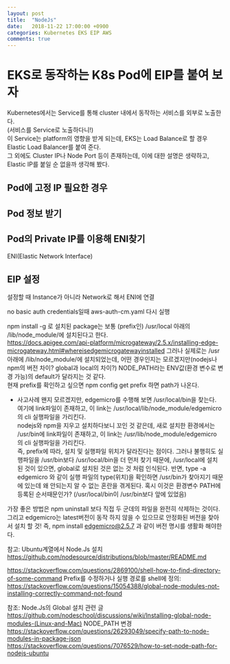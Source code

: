 ```yaml
---
layout: post
title:  "NodeJs"
date:   2018-11-22 17:00:00 +0900
categories: Kubernetes EKS EIP AWS
comments: true
---
```

# EKS로 동작하는 K8s Pod에 EIP를 붙여 보자
Kubernetes에서는 Service를 통해 cluster 내에서 동작하는 서비스를 외부로 노출한다.  
(서비스를 Service로 노출하다니!)  
이 Service는 platform의 영향을 받게 되는데, EKS는 Load Balance로 할 경우 Elastic Load Balancer를 붙여 준다.  
그 외에도 Cluster IP나 Node Port 등이 존재하는데, 이에 대한 설명은 생략하고, Elastic IP를 붙일 순 없을까 생각해 봤다.  

## Pod에 고정 IP 필요한 경우

## Pod 정보 받기

## Pod의 Private IP를 이용해 ENI찾기
ENI(Elastic Network Interface)

## EIP 설정
설정할 때 Instance가 아니라 Network로 해서 ENI에 연결


no basic auth credentials일때 aws-auth-cm.yaml 다시 실행

npm install <package> -g 로 설치된 package는 보통 (prefix인) /usr/local 아래의 /lib/node_module/<package>에 설치된다고 한다.  
https://docs.apigee.com/api-platform/microgateway/2.5.x/installing-edge-microgateway.html#whereisedgemicrogatewayinstalled
그러나 실제로는 /usr아래에 /lib/node_module/<package>에 설치되었는데, 
어떤 경우인지는 모르겠지만(nodejs나 npm의 버전 차이? global과 local의 차이?) NODE_PATH라는 ENV값(환경 변수로 변경 가능)의 default가 달라지는 것 같다.  
현재 prefix를 확인하고 싶으면 npm config get prefix 하면 path가 나온다.

- 사고사례
왠지 모르겠지만, edgemicro를 수행해 보면 /usr/local/bin을 찾는다. 
여기에 link파일이 존재하고, 이 link는 /usr/local/lib/node_module/edgemicro 의 cli 실행파일을 가리킨다.  
nodejs와 npm을 지우고 설치하다보니 꼬인 것 같은데, 새로 설치한 환경에서는  
/usr/bin에 link파일이 존재하고, 이 link는 /usr/lib/node_module/edgemicro 의 cli 실행파일을 가리킨다.  
즉, prefix에 따라, 설치 및 실행파일 위치가 달라진다는 점이다.
그러나 불행히도 실행파일을 /usr/bin보다 /usr/local/bin을 더 먼저 찾기 때문에, /usr/local에 설치 된 것이 있으면, global로 설치된 것은 없는 것 처럼 인식된다.
반면, type -a edgemicro 와 같이 실행 파일의 type(위치)을 확인하면 /usr/bin가 찾아지기 때문에 있는데 왜 안되는지 알 수 없는 혼란을 겪게된다.
혹시 이것은 환경변수 PATH에 등록된 순서때문인가? (/usr/local/bin이 /usr/bin보다 앞에 있었음)

가장 좋은 방법은 npm uninstall 보다 직접 두 군데의 파일을 완전히 삭제하는 것이다.
그리고 edgemicro는 latest버전이 동작 하지 않을 수 있으므로 안정화된 버전을 찾아서 설치 할 것!
즉, npm install edgemicro@2.5.7 과 같이 버전 명시를 생활화 해야한다.


참고: Ubuntu계열에서 Node.Js 설치
https://github.com/nodesource/distributions/blob/master/README.md

https://stackoverflow.com/questions/2869100/shell-how-to-find-directory-of-some-command
Prefix를 수정하거나 실행 경로를 shell에 정의:
https://stackoverflow.com/questions/15054388/global-node-modules-not-installing-correctly-command-not-found

참조: Node.Js의 Global 설치 관련 글
https://github.com/nodeschool/discussions/wiki/Installing-global-node-modules-(Linux-and-Mac)
NODE_PATH 변경
https://stackoverflow.com/questions/26293049/specify-path-to-node-modules-in-package-json
https://stackoverflow.com/questions/7076529/how-to-set-node-path-for-nodejs-ubuntu